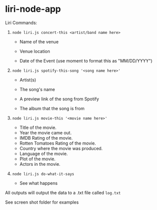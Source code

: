 # liri-node-app

Liri Commands:

1. `node liri.js concert-this <artist/band name here>`
     * Name of the venue

     * Venue location

     * Date of the Event (use moment to format this as "MM/DD/YYYY")

2. `node liri.js spotify-this-song '<song name here>'`

     * Artist(s)

     * The song's name

     * A preview link of the song from Spotify

     * The album that the song is from

3. `node liri.js movie-this '<movie name here>'`

     * Title of the movie.
     * Year the movie came out.
     * IMDB Rating of the movie.
     * Rotten Tomatoes Rating of the movie.
     * Country where the movie was produced.
     * Language of the movie.
     * Plot of the movie.
     * Actors in the movie.

4. `node liri.js do-what-it-says`
     * See what happens

All outputs will output the data to a .txt file called `log.txt`

See screen shot folder for examples